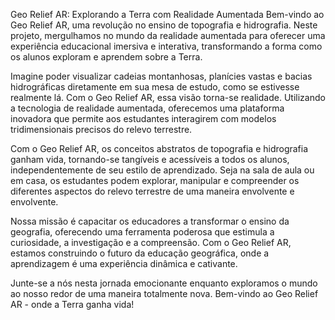 Geo Relief AR: Explorando a Terra com Realidade Aumentada
Bem-vindo ao Geo Relief AR, uma revolução no ensino de topografia e hidrografia. Neste projeto, mergulhamos no mundo da realidade aumentada para oferecer uma experiência educacional imersiva e interativa, transformando a forma como os alunos exploram e aprendem sobre a Terra.

Imagine poder visualizar cadeias montanhosas, planícies vastas e bacias hidrográficas diretamente em sua mesa de estudo, como se estivesse realmente lá. Com o Geo Relief AR, essa visão torna-se realidade. Utilizando a tecnologia de realidade aumentada, oferecemos uma plataforma inovadora que permite aos estudantes interagirem com modelos tridimensionais precisos do relevo terrestre.

Com o Geo Relief AR, os conceitos abstratos de topografia e hidrografia ganham vida, tornando-se tangíveis e acessíveis a todos os alunos, independentemente de seu estilo de aprendizado. Seja na sala de aula ou em casa, os estudantes podem explorar, manipular e compreender os diferentes aspectos do relevo terrestre de uma maneira envolvente e envolvente.

Nossa missão é capacitar os educadores a transformar o ensino da geografia, oferecendo uma ferramenta poderosa que estimula a curiosidade, a investigação e a compreensão. Com o Geo Relief AR, estamos construindo o futuro da educação geográfica, onde a aprendizagem é uma experiência dinâmica e cativante.

Junte-se a nós nesta jornada emocionante enquanto exploramos o mundo ao nosso redor de uma maneira totalmente nova. Bem-vindo ao Geo Relief AR - onde a Terra ganha vida!



